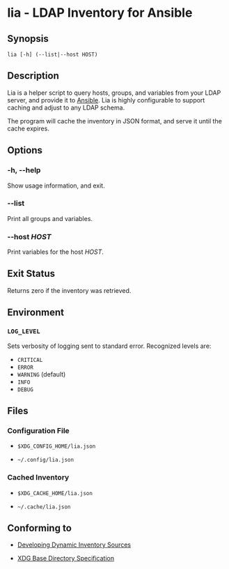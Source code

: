 # lia - LDAP Inventory for Ansible

## Synopsis

    lia [-h] (--list|--host HOST)

## Description

Lia is a helper script to query hosts, groups, and variables from your LDAP server, and provide it
to [Ansible](https://www.ansible.com/). Lia is highly configurable to support caching and adjust to
any LDAP schema.

The program will cache the inventory in JSON format, and serve it until the cache expires.

## Options

### -h, --help

Show usage information, and exit.

### --list

Print all groups and variables.

### --host *HOST*

Print variables for the host *HOST*.

## Exit Status

Returns zero if the inventory was retrieved.

## Environment

### `LOG_LEVEL`

Sets verbosity of logging sent to standard error. Recognized levels are:

* `CRITICAL`
* `ERROR`
* `WARNING` (default)
* `INFO`
* `DEBUG`

## Files

### Configuration File

* `$XDG_CONFIG_HOME/lia.json`

* `~/.config/lia.json`

### Cached Inventory

* `$XDG_CACHE_HOME/lia.json`

* `~/.cache/lia.json`

## Conforming to

* [Developing Dynamic Inventory Sources](http://docs.ansible.com/ansible/latest/dev_guide/developing_inventory.html)

* [XDG Base Directory Specification](https://specifications.freedesktop.org/basedir-spec/basedir-spec-0.6.html)
